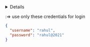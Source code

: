 <details>
- Download dependencies by running `npm install`
- Start up the app using `npm start`
</details>

 :=> use only these credentials for login 
```json 
{
  "username": "rahul",
  "password": "rahul@2021"
}
```
